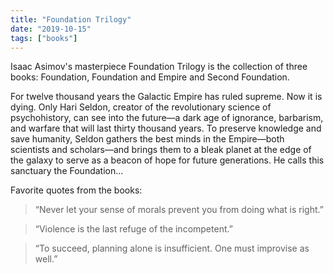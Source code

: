 ```yaml
---
title: "Foundation Trilogy"
date: "2019-10-15"
tags: ["books"]
---
```


Isaac Asimov's masterpiece Foundation Trilogy is the collection of three books: Foundation, Foundation and Empire and Second Foundation.

For twelve thousand years the Galactic Empire has ruled supreme. Now it is dying. Only Hari Seldon, creator of the revolutionary science of psychohistory, can see into the future—a dark age of ignorance, barbarism, and warfare that will last thirty thousand years. To preserve knowledge and save humanity, Seldon gathers the best minds in the Empire—both scientists and scholars—and brings them to a bleak planet at the edge of the galaxy to serve as a beacon of hope for future generations. He calls this sanctuary the Foundation...

Favorite quotes from the books:

> “Never let your sense of morals prevent you from doing what is right.”

> “Violence is the last refuge of the incompetent.”

> “To succeed, planning alone is insufficient. One must improvise as well.”
